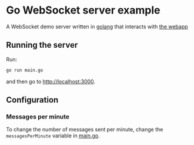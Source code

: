# Go WebSocket server example

A WebSocket demo server written in [golang](https://golang.org/) that interacts with
[the webapp](../../frontend)

## Running the server

Run:

```sh
go run main.go
```

and then go to <http://localhost:3000>.

## Configuration

### Messages per minute

To change the number of messages sent per minute, change the `messagesPerMinute` variable in
[main.go](./main.go).
